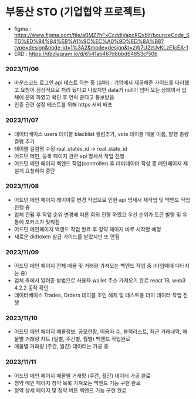 # 부동산 STO (기업협약 프로젝트)

- figma : https://www.figma.com/file/aBMZ7hFxCcddiVapcRQxbY/bounceCode_STO%ED%94%84%EB%A1%9C%EC%A0%9D%ED%8A%B8?type=design&node-id=1%3A2&mode=design&t=zW7U2zUvKLzE1cEA-1
- ERD : https://dbdiagram.io/d/6541ab467d8bbd64653cf50b

### 2023/11/06

- 바운스코드 로그인 api 테스트 하는 중 (실패) : 기업에서 제공해준 가이드를 따라했고 요청이 정상적으로 처리 됬다고 나왔지만 data가 null이 넘어 오는 상태여서 업체에 문의 하였고 확인 후 연락 준다고 통보받음
- 인증 관련 설정 테스트를 위해 https 서버 배포

### 2023/11/07

- 데이터베이스 users 테이블 blacklist 컬럼추가, vote 테이블 매물 이름, 발행 총량 컬럼 추가
- 테이블 컬럼명 수정 real_states_id -> real_state_id
- 어드민 메인, 등록 페이지 관련 api 명세서 작업 진행
- 어드민 메인 페이지 백엔드 작업(controller) 후 더미데이터 작성 중 메인페이지 재설계 요청하여 중단

### 2023/11/08

- 어드민 메인 페이지 레이아웃 변경 작업으로 인한 api 명세서 재작업 및 백엔드 작업 진행 중
- 업체 컨펌 후 작업 순위 변경에 따른 회의 진행 하였고 우선 순위가 토큰 발행 및 유통에 포커스가 맞춰짐
- 어드민 메인페이지 백엔드 작업 완료 후 청약 페이지 바로 시작할 예정
- 새로운 didtoken 발급 가이드를 받았지만 또 안됨

### 2023/11/09

- 어드민 메인 페이지 전체 매물 및 거래량 가져오는 백엔드 작업 중 (타입때매 다터지는 중)
- 업체 측에서 알려준 방법으로 사용자 wallet 주소 가져오기 완료 react 18, web3 4.2.2 동작 확인
- 데이터베이스 Trades, Orders 테이블 조인 해제 및 테스트용 더미 데이터 작업 진행

### 2023/11/10

- 어드민 메인 페이지 매물정보, 공모현황, 이용자 수, 블랙리스트, 최근 거래내역, 매물별 거래량 차트 (일별, 주간별, 월별) 백엔드 작업완료
- 매물별 거래량 (주간, 월간) 데이터는 가공 중

### 2023/11/11

- 어드민 메인 페이지 매물별 거래량 (주간, 월간) 데이터 가공 완료
- 청약 메인 페이지 청약 목록 가져오는 백엔드 기능 구현 완료
- 청약 상세 페이지 및 청약 버튼 백엔드 기능 구현 완료
